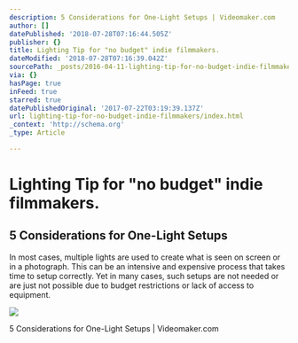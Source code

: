 ```yaml
---
description: 5 Considerations for One-Light Setups | Videomaker.com
author: []
datePublished: '2018-07-28T07:16:44.505Z'
publisher: {}
title: Lighting Tip for "no budget" indie filmmakers.
dateModified: '2018-07-28T07:16:39.042Z'
sourcePath: _posts/2016-04-11-lighting-tip-for-no-budget-indie-filmmakers.md
via: {}
hasPage: true
inFeed: true
starred: true
datePublishedOriginal: '2017-07-22T03:19:39.137Z'
url: lighting-tip-for-no-budget-indie-filmmakers/index.html
_context: 'http://schema.org'
_type: Article

---
```

# Lighting Tip for "no budget" indie filmmakers.

<article style=""><h1>5 Considerations for One-Light Setups</h1><p>In most cases, multiple lights are used to create what is seen on screen or in a photograph. This can be an intensive and expensive process that takes time to setup correctly. Yet in many cases, such setups are not needed or are just not possible due to budget restrictions or lack of access to equipment.</p><img src="http://static.videomaker.com/sites/videomaker.com/files/articles/18640/353-C03-Lighting-primary.png" /></article>

5 Considerations for One-Light Setups | Videomaker.com
